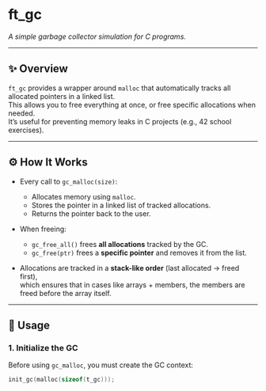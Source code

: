 # ft_gc
*A simple garbage collector simulation for C programs.*

---

## ✨ Overview
`ft_gc` provides a wrapper around `malloc` that automatically tracks all allocated pointers in a linked list.  
This allows you to free everything at once, or free specific allocations when needed.  
It’s useful for preventing memory leaks in C projects (e.g., 42 school exercises).

---

## ⚙️ How It Works
- Every call to `gc_malloc(size)`:
  - Allocates memory using `malloc`.
  - Stores the pointer in a linked list of tracked allocations.
  - Returns the pointer back to the user.

- When freeing:
  - `gc_free_all()` frees **all allocations** tracked by the GC.
  - `gc_free(ptr)` frees a **specific pointer** and removes it from the list.

- Allocations are tracked in a **stack-like order** (last allocated → freed first),  
  which ensures that in cases like arrays + members, the members are freed before the array itself.

---

## 🚀 Usage

### 1. Initialize the GC
Before using `gc_malloc`, you must create the GC context:

```c
init_gc(malloc(sizeof(t_gc)));
